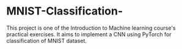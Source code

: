 # MNIST-Classification-
This project is one of the Introduction to Machine learning course's practical exercises. It aims to implement a CNN using PyTorch for classification of MNIST dataset. 

